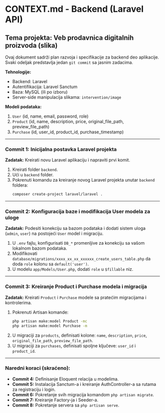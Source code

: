 # CONTEXT.md - Backend (Laravel API)

## Tema projekta: Veb prodavnica digitalnih proizvoda (slika)

Ovaj dokument sadrži plan razvoja i specifikacije za backend deo aplikacije. Svaki odeljak predstavlja jedan `git commit` sa jasnim zadacima.

**Tehnologije:**
* Backend: Laravel
* Autentifikacija: Laravel Sanctum
* Baza: MySQL (ili po izboru)
* Server-side manipulacija slikama: `intervention/image`

**Modeli podataka:**
1.  `User` (id, name, email, password, role)
2.  `Product` (id, name, description, price, original_file_path, preview_file_path)
3.  `Purchase` (id, user_id, product_id, purchase_timestamp)

---

### **Commit 1: Inicijalna postavka Laravel projekta**

**Zadatak:** Kreirati novu Laravel aplikaciju i napraviti prvi komit.

1.  Kreirati folder `backend`.
2.  Ući u `backend` folder.
3.  Pokrenuti komandu za kreiranje novog Laravel projekta unutar `backend` foldera:
    ```bash
    composer create-project laravel/laravel .
    ```

---

### **Commit 2: Konfiguracija baze i modifikacija User modela za uloge**

**Zadatak:** Podesiti konekciju sa bazom podataka i dodati sistem uloga (`admin`, `user`) na postojeći `User` model i migraciju.

1.  U `.env` fajlu, konfigurisati `DB_*` promenljive za konekciju sa vašom lokalnom bazom podataka.
2.  Modifikovati `database/migrations/xxxx_xx_xx_xxxxxx_create_users_table.php` da doda `role` kolonu sa `default('user')`.
3.  U modelu `app/Models/User.php`, dodati `role` u `$fillable` niz.

---

### **Commit 3: Kreiranje Product i Purchase modela i migracija**

**Zadatak:** Kreirati `Product` i `Purchase` modele sa pratećim migracijama i kontrolerima.

1.  Pokrenuti Artisan komande:
    ```bash
    php artisan make:model Product -mc
    php artisan make:model Purchase -m
    ```
2.  U migraciji za `products`, definisati kolone: `name`, `description`, `price`, `original_file_path`, `preview_file_path`.
3.  U migraciji za `purchases`, definisati spoljne ključeve: `user_id` i `product_id`.

---
### **Naredni koraci (skraćeno):**
- **Commit 4:** Definisanje Eloquent relacija u modelima.
- **Commit 5:** Instalacija Sanctum-a i kreiranje AuthController-a sa rutama za registraciju i login.
- **Commit 6:** Pokretanje svih migracija komandom `php artisan migrate`.
- **Commit 7:** Kreiranje Factory-ja i Seeder-a.
- **Commit 8:** Pokretanje servera sa `php artisan serve`.
